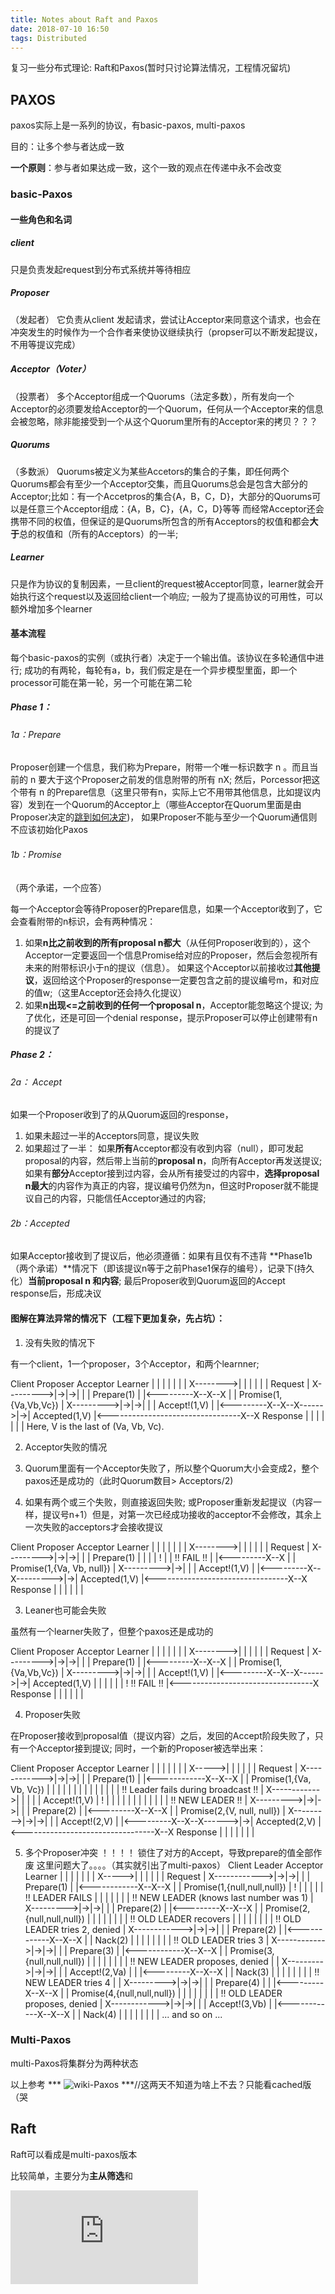 ```yaml
---
title: Notes about Raft and Paxos
date: 2018-07-10 16:50
tags: Distributed
---
```


复习一些分布式理论: Raft和Paxos(暂时只讨论算法情况，工程情况留坑)
<!--more-->
## PAXOS

paxos实际上是一系列的协议，有basic-paxos, multi-paxos

目的：让多个参与者达成一致

**一个原则**：参与者如果达成一致，这个一致的观点在传递中永不会改变
### basic-Paxos

#### 一些角色和名词
##### client
只是负责发起request到分布式系统并等待相应
##### Proposer
（发起者）
它负责从client 发起请求，尝试让Acceptor来同意这个请求，也会在冲突发生的时候作为一个合作者来使协议继续执行（propser可以不断发起提议，不用等提议完成）

##### Acceptor（Voter）
（投票者）
多个Acceptor组成一个Quorums（法定多数），所有发向一个Acceptor的必须要发给Acceptor的一个Quorum，任何从一个Acceptor来的信息会被忽略，除非能接受到一个从这个Quorum里所有的Acceptor来的拷贝？？？

##### Quorums
（多数派）
Quorums被定义为某些Accetors的集合的子集，即任何两个Quorums都会有至少一个Acceptor交集，而且Quorums总会是包含大部分的Acceptor;比如：有一个Accetpros的集合{A，B，C，D}，大部分的Quorums可以是任意三个Acceptor组成：{A，B，C}，{A，C，D}等等
而经常Acceptor还会携带不同的权值，但保证的是Quorums所包含的所有Acceptors的权值和都会**大于**总的权值和（所有的Acceptors）的一半;
##### Learner
只是作为协议的复制因素，一旦client的request被Acceptor同意，learner就会开始执行这个request以及返回给client一个响应;
一般为了提高协议的可用性，可以额外增加多个learner


#### 基本流程
每个basic-paxos的实例（或执行者）决定于一个输出值。该协议在多轮通信中进行;
成功的有两轮，每轮有a，b，我们假定是在一个异步模型里面，即一个processor可能在第一轮，另一个可能在第二轮

##### Phase 1：
###### 1a：Prepare
 Proposer创建一个信息，我们称为Prepare，附带一个唯一标识数字 n 。而且当前的 n 要大于这个Proposer之前发的信息附带的所有 nX;
 然后，Porcessor把这个带有 n 的Prepare信息（这里只带有n，实际上它不用带其他信息，比如提议内容）发到在一个Quorum的Acceptor上（哪些Acceptor在Quorum里面是由Proposer决定的[跳到如何决定]())，
 如果Proposer不能与至少一个Quorum通信则不应该初始化Paxos
 

###### 1b：Promise
（两个承诺，一个应答）

 每一个Acceptor会等待Proposer的Prepare信息，如果一个Acceptor收到了，它会查看附带的n标识，会有两种情况：
   1. 如果**n比之前收到的所有proposal n都大**（从任何Proposer收到的），这个Acceptor一定要返回一个信息Promise给对应的Proposer，然后会忽视所有未来的附带标识小于n的提议（信息）。
   如果这个Acceptor以前接收过**其他提议**，返回给这个Proposer的response一定要包含之前的提议编号m，和对应的值w;（这里Acceptor还会持久化提议）
   2. 如果**n出现<=之前收到的任何一个proposal n**，Acceptor能忽略这个提议;
   为了优化，还是可回一个denial response，提示Proposer可以停止创建带有n的提议了

##### Phase 2：
###### 2a： Accept

  如果一个Proposer收到了的从Quorum返回的response，
  1. 如果未超过一半的Acceptors同意，提议失败
  2. 如果超过了一半：
    如果**所有**Acceptor都没有收到内容（null），即可发起proposal的内容，然后带上当前的**proposal n**，向所有Acceptor再发送提议;
    如果有**部分**Acceptor接到过内容，会从所有接受过的内容中，**选择proposal n最大**的内容作为真正的内容，提议编号仍然为n，但这时Proposer就不能提议自己的内容，只能信任Acceptor通过的内容;
  

###### 2b：Accepted
  如果Acceptor接收到了提议后，他必须遵循：如果有且仅有不违背 **Phase1b（两个承诺）**情况下（即该提议n等于之前Phase1保存的编号），记录下(持久化）**当前proposal n 和内容**;
  最后Proposer收到Quorum返回的Accept response后，形成决议

#### 图解在算法异常的情况下（工程下更加复杂，先占坑）：

1. 没有失败的情况下

有一个client，1一个proposer，3个Acceptor，和两个learnner;

Client   Proposer      Acceptor     Learner
   |         |          |  |  |       |  |
   X-------->|          |  |  |       |  |  Request
   |         X--------->|->|->|       |  |  Prepare(1)
   |         |<---------X--X--X       |  |  Promise(1,{Va,Vb,Vc})
   |         X--------->|->|->|       |  |  Accept!(1,V)
   |         |<---------X--X--X------>|->|  Accepted(1,V)
   |<---------------------------------X--X  Response
   |         |          |  |  |       |  |
Here, V is the last of (Va, Vb, Vc).

2. Acceptor失败的情况

1. Quorum里面有一个Acceptor失败了，所以整个Quorum大小会变成2，整个paxos还是成功的（此时Quorum数目> Acceptors/2)
2. 如果有两个或三个失败，则直接返回失败;
或Proposer重新发起提议（内容一样，提议号n+1）但是，对第一次已经成功接收的acceptor不会修改，其余上一次失败的acceptors才会接收提议

Client   Proposer      Acceptor     Learner
   |         |          |  |  |       |  |
   X-------->|          |  |  |       |  |  Request
   |         X--------->|->|->|       |  |  Prepare(1)
   |         |          |  |  !       |  |  !! FAIL !!
   |         |<---------X--X          |  |  Promise(1,{Va, Vb, null})
   |         X--------->|->|          |  |  Accept!(1,V)
   |         |<---------X--X--------->|->|  Accepted(1,V)
   |<---------------------------------X--X  Response
   |         |          |  |          |  |

3. Leaner也可能会失败

虽然有一个learner失败了，但整个paxos还是成功的

Client Proposer         Acceptor     Learner
   |         |          |  |  |       |  |
   X-------->|          |  |  |       |  |  Request
   |         X--------->|->|->|       |  |  Prepare(1)
   |         |<---------X--X--X       |  |  Promise(1,{Va,Vb,Vc})
   |         X--------->|->|->|       |  |  Accept!(1,V)
   |         |<---------X--X--X------>|->|  Accepted(1,V)
   |         |          |  |  |       |  !  !! FAIL !!
   |<---------------------------------X     Response
   |         |          |  |  |       |

4. Proposer失败

在Proposer接收到proposal值（提议内容）之后，发回的Accept阶段失败了，只有一个Acceptor接到提议;
同时，一个新的Proposer被选举出来：


Client  Proposer        Acceptor     Learner
   |      |             |  |  |       |  |
   X----->|             |  |  |       |  |  Request
   |      X------------>|->|->|       |  |  Prepare(1)
   |      |<------------X--X--X       |  |  Promise(1,{Va, Vb, Vc})
   |      |             |  |  |       |  |
   |      |             |  |  |       |  |  !! Leader fails during broadcast !!
   |      X------------>|  |  |       |  |  Accept!(1,V)
   |      !             |  |  |       |  |
   |         |          |  |  |       |  |  !! NEW LEADER !!
   |         X--------->|->|->|       |  |  Prepare(2)
   |         |<---------X--X--X       |  |  Promise(2,{V, null, null})
   |         X--------->|->|->|       |  |  Accept!(2,V)
   |         |<---------X--X--X------>|->|  Accepted(2,V)
   |<---------------------------------X--X  Response
   |         |          |  |  |       |  |

5. 多个Proposer冲突 ！！！！
锁住了对方的Accept，导致prepare的值全部作废
这里问题大了。。。。（其实就引出了multi-paxos）
Client   Leader         Acceptor     Learner
   |      |             |  |  |       |  |
   X----->|             |  |  |       |  |  Request
   |      X------------>|->|->|       |  |  Prepare(1)
   |      |<------------X--X--X       |  |  Promise(1,{null,null,null})
   |      !             |  |  |       |  |  !! LEADER FAILS
   |         |          |  |  |       |  |  !! NEW LEADER (knows last number was 1)
   |         X--------->|->|->|       |  |  Prepare(2)
   |         |<---------X--X--X       |  |  Promise(2,{null,null,null})
   |      |  |          |  |  |       |  |  !! OLD LEADER recovers
   |      |  |          |  |  |       |  |  !! OLD LEADER tries 2, denied
   |      X------------>|->|->|       |  |  Prepare(2)
   |      |<------------X--X--X       |  |  Nack(2)
   |      |  |          |  |  |       |  |  !! OLD LEADER tries 3
   |      X------------>|->|->|       |  |  Prepare(3)
   |      |<------------X--X--X       |  |  Promise(3,{null,null,null})
   |      |  |          |  |  |       |  |  !! NEW LEADER proposes, denied
   |      |  X--------->|->|->|       |  |  Accept!(2,Va)
   |      |  |<---------X--X--X       |  |  Nack(3)
   |      |  |          |  |  |       |  |  !! NEW LEADER tries 4
   |      |  X--------->|->|->|       |  |  Prepare(4)
   |      |  |<---------X--X--X       |  |  Promise(4,{null,null,null})
   |      |  |          |  |  |       |  |  !! OLD LEADER proposes, denied
   |      X------------>|->|->|       |  |  Accept!(3,Vb)
   |      |<------------X--X--X       |  |  Nack(4)
   |      |  |          |  |  |       |  |  ... and so on ...


### Multi-Paxos
multi-Paxos将集群分为两种状态




以上参考 *** ![wiki-Paxos](https://webcache.googleusercontent.com/search?q=cache:zXcryn67tFcJ:https://en.wikipedia.org/wiki/Paxos_(computer_science)+&cd=2&hl=en&ct=clnk) ***//这两天不知道为啥上不去？只能看cached版（哭




## Raft
Raft可以看成是multi-paxos版本

比较简单，主要分为**主从筛选**和




![大牛的证明（中文）](https://github.com/maemual/raft-zh_cn/blob/master/raft-zh_cn.md)






